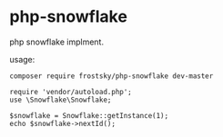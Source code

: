# php-snowflake

php snowflake implment.

usage:

```
composer require frostsky/php-snowflake dev-master

require 'vendor/autoload.php';
use \Snowflake\Snowflake;

$snowflake = Snowflake::getInstance(1);
echo $snowflake->nextId();
```
